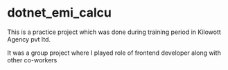 # dotnet_emi_calcu

This is a practice project which was done during training period in Kilowott Agency pvt ltd.

It was a group project where I played role of frontend developer along with other co-workers
